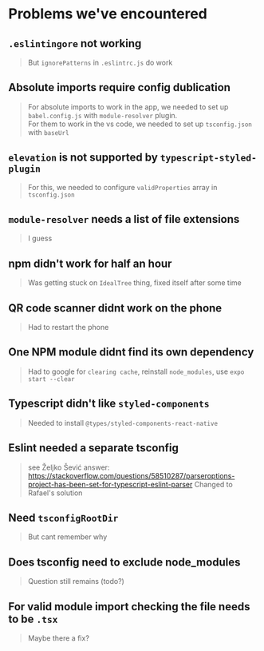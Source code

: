 # Problems we've encountered

## `.eslintingore` not working
>But `ignorePatterns` in `.eslintrc.js` do work

## Absolute imports require config dublication
>For absolute imports to work in the app, we needed to set up `babel.config.js` with `module-resolver` plugin.  
For them to work in the vs code, we needed to set up `tsconfig.json` with `baseUrl`

## `elevation` is not supported by `typescript-styled-plugin`
> For this, we needed to configure `validProperties` array in `tsconfig.json`

## `module-resolver` needs a list of file extensions
> I guess

## npm didn't work for half an hour
> Was getting stuck on `IdealTree` thing, fixed itself after some time

## QR code scanner didnt work on the phone
> Had to restart the phone

## One NPM module didnt find its own dependency
> Had to google for `clearing cache`, reinstall `node_modules`, use `expo start --clear`

## Typescript didn't like `styled-components`
> Needed to install `@types/styled-components-react-native`

## Eslint needed a separate tsconfig
> see Željko Šević answer: https://stackoverflow.com/questions/58510287/parseroptions-project-has-been-set-for-typescript-eslint-parser
> Changed to Rafael's solution

## Need `tsconfigRootDir`
> But cant remember why

## Does tsconfig need to exclude node_modules
> Question still remains (todo?)

## For valid module import checking the file needs to be `.tsx`
> Maybe there a fix?